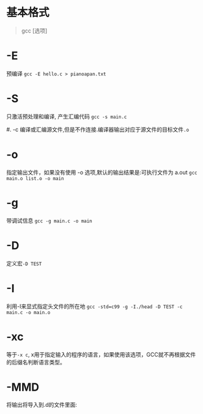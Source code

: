 # 基本格式
> gcc [选项] 

# -E
预编译
`gcc -E hello.c > pianoapan.txt`

# -S
只激活预处理和编译, 产生汇编代码
`gcc -s main.c`

#. -c
编译或汇编源文件,但是不作连接.编译器输出对应于源文件的目标文件`.o`

# -o
指定输出文件，如果没有使用 -o 选项,默认的输出结果是:可执行文件为 a.out
`gcc main.o list.o -o main`

# -g 
带调试信息 `gcc -g main.c -o main`

# -D
定义宏`-D TEST`

# -I
利用-I来显式指定头文件的所在地
`gcc -std=c99 -g -I./head -D TEST -c main.c -o main.o`

# -xc
等于`-x c`, x用于指定输入的程序的语言，如果使用该选项，GCC就不再根据文件的后缀名判断语言类型。 

# -MMD
将输出将导入到.d的文件里面: